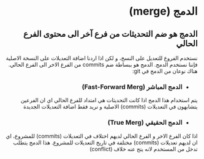 <div dir="rtl">

# الدمج (merge)

## الدمج هو ضم التحديثات من فرع آخر الى محتوى الفرع الحالي

نستخدم الفروع للتعديل على النسخ، و لكن اذا اردنا اضافة التعديلات على النسخة الاصلية فإننا نستخدم الدمج. الدمج هو ببساطة ضم commits من الفرع الاخر الى الفرع الحالي. هناك نوعان من الدمج في git:

- ### الدمج المباشر (Fast-Forward Merg)

يتم استخدام هذا الدمج اذا كانت التحديثات  هي امتداد للفرع الحالي اي ان الفرعين يتشابهون في التعديلات (commits) الاصلية و نريد فقط اضافة التعديلات الجديدة 

- ### الدمج الحقيقي (True Merg)

اذا كان الفرع الاخر و الفرع الحالي لديهم اختلاف في التعديلات (commits) للمشروع، اي ان لديهم تعديلات (commits) مختلفة في تاريخ التعديلات للمشروع. هذا الدمج يتطلب تدخل من المستخدم لانه يتج عنه خلاف (conflict)

</div>
